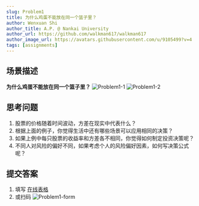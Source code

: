 ```yaml
---
slug: Problem1
title: 为什么鸡蛋不能放在同一个篮子里？
author: Wenxuan Shi
author_title: A.P. @ Nankai University
author_url: https://github.com/walkman617/walkman617
author_image_url: https://avatars.githubusercontent.com/u/9105499?v=4
tags: [assignments]
---
```


## 场景描述
**为什么鸡蛋不能放在同一个篮子里？**
![Problem1-1](/img/tutorial/Problem1-1.png) 
![Problem1-2](/img/tutorial/Problem1-2.png) 

## 思考问题
1.	股票的价格随着时间波动，方差在现实中代表什么？
2.	根据上面的例子，你觉得生活中还有哪些场景可以应用相同的决策？
3.	如果上例中每只股票的收益率和方差各不相同，你觉得如何制定投资决策呢？
4.	不同人对风险的偏好不同，如果考虑个人的风险偏好因素，如何写决策公式呢？

## 提交答案
1. 填写 [在线表格](https://docs.qq.com/form/page/DYkljUFlNUFdWbHFQ)
2. 或扫码
![Problem1-form](/img/tutorial/Problem1-form.png) 
